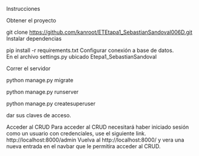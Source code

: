 Instrucciones

Obtener el proyecto

git clone https://github.com/kanroot/ETEtapa1_SebastianSandoval006D.git
Instalar dependencias

pip install -r requirements.txt
Configurar conexión a base de datos.
<BR>
En el archivo settings.py ubicado Etepa1_SebastianSandoval

Correr el servidor

python manage.py migrate

python manage.py runserver

python manage.py createsuperuser

dar sus claves de acceso.


Acceder al CRUD
   Para acceder al CRUD necesitará haber iniciado sesión como un usuario con credenciales, use el siguiente link.
   http://localhost:8000/admin
   Vuelva al http://localhost:8000/ y vera una nueva entrada en el navbar que le permitira acceder al CRUD.

